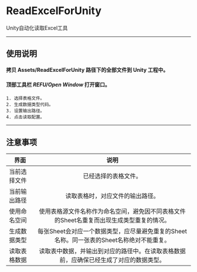 # ReadExcelForUnity
Unity自动化读取Excel工具

----
## 使用说明
  #### 拷贝 Assets/ReadExcelForUnity 路径下的全部文件到 Unity 工程中。
  #### 顶部工具栏 *REFU/Open Window* 打开窗口。
    1. 选择表格文件。
    2. 生成数据类型代码。
    3. 设置输出路径。
    4. 点击读取配置。
-----
## 注意事项
  界面|说明
  ---|:--:
  当前选择文件|已经选择的表格文件。
  当前输出路径|读取表格时，对应文件的输出路径。
  使用命名空间|使用表格源文件名称作为命名空间，避免因不同表格文件的Sheet名重复而出现生成类型重复的情况。
  生成数据类型|每张Sheet会对应一个数据类型，应尽量避免重复的Sheet名称。同一张表的Sheet名称绝对不能重复。
  读取表格数据|读取表中数据，并输出到对应的路径中。在读取表格数据前，应确保已经生成了对应的数据类型。
